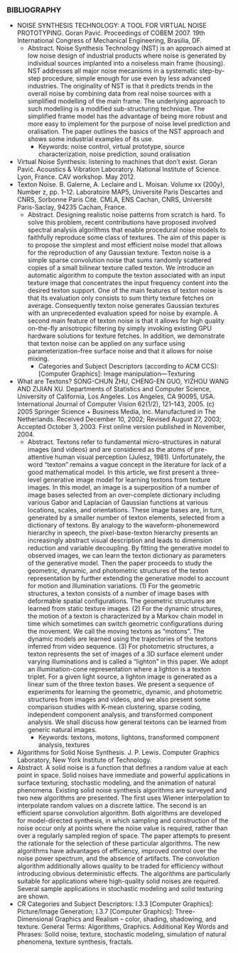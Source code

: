 ### BIBLIOGRAPHY
* NOISE SYNTHESIS TECHNOLOGY: A TOOL FOR VIRTUAL NOISE PROTOTYPING. Goran Pavić. Proceedings of COBEM 2007. 19th International Congress of Mechanical Engineering, Brasilia, DF.
  * Abstract. Noise Synthesis Technology (NST) is an approach aimed at low noise design of industrial products where noise is generated by individual sources implanted into a noiseless main frame (housing). NST addresses all major noise mecanisms in a systematic step-by-step procedure, simple enough for use even by less advanced industries. The originality of NST is that it predicts trends in the overall noise by combining data from real noise sources with a simplified modelling of the main frame. The underlying approach to such modelling is a modified sub-structuring technique. The simplified frame model has the advantage of being more robust and more easy to implement for the purpose of noise level prediction and oralisation. The paper outlines the basics of the NST approach and shows some industrial examples of its use.
    * Keywords: noise control, virtual prototype, source characterization, noise prediction, sound oralisation
* Virtual Noise Synthesis: listening to machines that don’t exist. Goran Pavić. Acoustics & Vibration Laboratory. National Institute of Science. Lyon, France. CAV workshop. May 2012.
* Texton Noise. B. Galerne, A. Leclaire and L. Moisan. Volume xx (200y), Number z, pp. 1–12. Laboratoire MAP5, Université Paris Descartes and CNRS, Sorbonne Paris Cité. CMLA, ENS Cachan, CNRS, Université Paris-Saclay, 94235 Cachan, France.
  * Abstract. Designing realistic noise patterns from scratch is hard. To solve this problem, recent contributions have proposed involved spectral analysis algorithms that enable procedural noise models to faithfully reproduce some class of textures. The aim of this paper is to propose the simplest and most efficient noise model that allows for the reproduction of any Gaussian texture. Texton noise is a simple sparse convolution noise that sums randomly scattered copies of a small bilinear texture called texton. We introduce an automatic algorithm to compute the texton associated with an input texture image that concentrates the input frequency content into the desired texton support. One of the main features of texton noise is that its evaluation only consists to sum thirty texture fetches on average. Consequently texton noise generates Gaussian textures with an unprecedented evaluation speed for noise by example. A second main feature of texton noise is that it allows for high quality on-the-fly anisotropic filtering by simply invoking existing GPU hardware solutions for texture fetches. In addition, we demonstrate that texton noise can be applied on any surface using parameterization-free surface noise and that it allows for noise mixing.
    * Categories and Subject Descriptors (according to ACM CCS): [Computer Graphics]: Image manipulation—Texturing
* What are Textons? SONG-CHUN ZHU, CHENG-EN GUO, YIZHOU WANG AND ZIJIAN XU. Departments of Statistics and Computer Science, University of California, Los Angeles. Los Angeles, CA 90095, USA. International Journal of Computer Vision 62(1/2), 121–143, 2005. (c) 2005 Springer Science + Business Media, Inc. Manufactured in The Netherlands. Received December 10, 2002; Revised August 27, 2003; Accepted October 3, 2003. First online version published in November, 2004.
  * Abstract. Textons refer to fundamental micro-structures in natural images (and videos) and are considered as the atoms of pre-attentive human visual perception (Julesz, 1981). Unfortunately, the word “texton” remains a vague concept in the literature for lack of a good mathematical model. In this article, we first present a three-level generative image model for learning textons from texture images. In this model, an image is a superposition of a number of image bases selected from an over-complete dictionary including various Gabor and Laplacian of Gaussian functions at various locations, scales, and orientations. These image bases are, in turn, generated by a smaller number of texton elements, selected from a dictionary of textons. By analogy to the waveform-phonemeword hierarchy in speech, the pixel-base-texton hierarchy presents an increasingly abstract visual description and leads to dimension reduction and variable decoupling. By fitting the generative model to observed images, we can learn the texton dictionary as parameters of the generative model. Then the paper proceeds to study the geometric, dynamic, and photometric structures of the texton representation by further extending the generative model to account for motion and illumination variations. (1) For the geometric structures, a texton consists of a number of image bases with deformable spatial configurations. The geometric structures are learned from static texture images. (2) For the dynamic structures, the motion of a texton is characterized by a Markov chain model in time which sometimes can switch geometric configurations during the movement. We call the moving textons as “motons”. The dynamic models are learned using the trajectories of the textons inferred from video sequence. (3) For photometric structures, a texton represents the set of images of a 3D surface element under varying illuminations and is called a “lighton” in this paper. We adopt an illumination-cone representation where a lighton is a texton triplet. For a given light source, a lighton image is generated as a linear sum of the three texton bases. We present a sequence of experiments for learning the geometric, dynamic, and photometric structures from images and videos, and we also present some comparison studies with K-mean clustering, sparse coding, independent component analysis, and transformed component analysis. We shall discuss how general textons can be learned from generic natural images.
    * Keywords: textons, motons, lightons, transformed component analysis, textures
* Algorithms for Solid Noise Synthesis. J. P. Lewis. Computer Graphics Laboratory, New York Institute of Technology.
 * Abstract. A solid noise is a function that defines a random value at each point in space. Solid noises have immediate and powerful applications in surface texturing, stochastic modeling, and the animation of natural phenomena. Existing solid noise synthesis algorithms are surveyed and two new algorithms are presented. The first uses Wiener interpolation to interpolate random values on a discrete lattice. The second is an efficient sparse convolution algorithm. Both algorithms are developed for model-directed synthesis, in which sampling and construction of the noise occur only at points where the noise value is required, rather than over a regularly sampled region of space. The paper attempts to present the rationale for the selection of these particular algorithms. The new algorithms have advantages of efficiency, improved control over the noise power spectrum, and the absence of artifacts. The convolution algorithm additionally allows quality to be traded for efficiency without introducing obvious deterministic effects. The algorithms are particularly suitable for applications where high-quality solid noises are required. Several sample applications in stochastic modeling and solid texturing are shown.
  * CR Categories and Subject Descriptors: I.3.3 [Computer Graphics]: Picture/Image Generation; I.3.7 [Computer Graphics]: Three-Dimensional Graphics and Realism – color, shading, shadowing, and texture. General Terms: Algorithms, Graphics. Additional Key Words and Phrases: Solid noise, texture, stochastic modeling, simulation of natural phenomena, texture synthesis, fractals.
